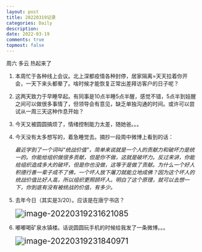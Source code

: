 ```yaml
---
layout: post
title: 20220319记录
categories: Daily
description: 
date: 2022-03-19
comments: true
topmost: false
---
```


周六 多云 热起来了

1. 本周忙于各种线上会议。北上深都疫情各种封停，居家隔离=天天拉着你开会，一天下来头都晕了。啥时候才能恢复正常出差拜访客户的日子呢？

1. 这两天致力于早睡早起。有同事是10点半睡5点半醒，感觉不错，5点半到娃醒之间可以做很多事情了，但领导会有意见，缺乏单独沟通的时间。或许可以尝试从一周三天这种作息开始？

1. 今天又被圆圆搞烦了，情绪控制能力太差，随她爸。。。

1. 今天没有太多想写的，着急睡觉去。摘抄一段周中微博上看到的话：

   *最近学到了一个词叫“统战价值”，简单来说就是一个人的贡献力和破坏力是统一的。你能给组织做很多贡献，但是你不做，这就是破坏力。反过来讲，你能给组织造成多大的破坏，但是你也没做，这等于是做了贡献。为什么一个好人积德行善一辈子成不了佛，一个坏人放下屠刀就能立地成佛？因为这个坏人的统战价值比好人高，所以组织更照顾坏人。明白了这个原理，就可以去想一下，你到底有没有被统战的价值，有多少。*

1. 去年今日（其实是3/20）。应该是在唐宁书店？

   <img src="https://cdn.jsdelivr.net/gh/bong860313/MyImage/202203192316372.png" alt="image-20220319231621085" style="zoom:150%;" />

1. 嘟嘟喝矿泉水镇楼。话说圆圆玩手机的时候给我发了一条微博。。。

   <img src="https://cdn.jsdelivr.net/gh/bong860313/MyImage/202203192318121.png" alt="image-20220319231840971" style="zoom:150%;" />

   
